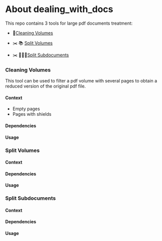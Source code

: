 # About dealing_with_docs

This repo contains 3 tools for large pdf documents treatment:

- 🧹[Cleaning Volumes](#cleaning-volumes)

- ✂️ 📚 [Split Volumes](#split-volumes)

- ✂️ 📃📃📃[Split Subdocuments](#split-subdocuments)

###  Cleaning Volumes


This tool can be used to filter a pdf volume with several pages to obtain a reduced version of
the original pdf file.

#### Context

- Empty pages
- Pages with shields

#### Dependencies


#### Usage



###  Split Volumes

#### Context

#### Dependencies


#### Usage



###  Split Subdocuments

#### Context



#### Dependencies


#### Usage

